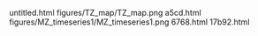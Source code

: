 untitled.html
figures/TZ_map/TZ_map.png
a5cd.html
figures/MZ_timeseries1/MZ_timeseries1.png
6768.html
17b92.html
